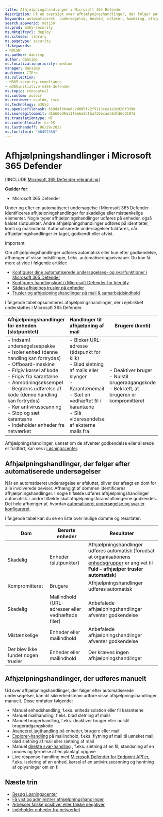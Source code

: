 ```yaml
---
title: Afhjælpningshandlinger i Microsoft 365 Defender
description: Få en oversigt over afhjælpningshandlinger, der følger automatiserede undersøgelser i Microsoft 365 Defender
keywords: automatiseret, undersøgelse, besked, udløser, handling, afhjælpning
search.appverid: met150
ms.prod: m365-security
ms.mktglfcycl: deploy
ms.sitesec: library
ms.pagetype: security
f1.keywords:
- NOCSH
ms.author: dansimp
author: dansimp
ms.localizationpriority: medium
manager: dansimp
audience: ITPro
ms.collection:
- M365-security-compliance
- m365initiative-m365-defender
ms.topic: conceptual
ms.custom: autoir
ms.reviewer: evaldm, isco
ms.technology: m365d
ms.openlocfilehash: 669d4f3b4e8c2d805f72f9113cea1e9e926f3390
ms.sourcegitcommit: d1b60ed9a11f5e6e35fbaf30ecaeb9dfd6dd197d
ms.translationtype: MT
ms.contentlocale: da-DK
ms.lasthandoff: 06/29/2022
ms.locfileid: "66492360"
---
```

# <a name="remediation-actions-in-microsoft-365-defender"></a>Afhjælpningshandlinger i Microsoft 365 Defender

[!INCLUDE [Microsoft 365 Defender rebranding](../includes/microsoft-defender.md)]

**Gælder for:**

- Microsoft 365 Defender

Under og efter en automatiseret undersøgelse i Microsoft 365 Defender identificeres afhjælpningshandlinger for skadelige eller mistænkelige elementer. Nogle typer afhjælpningshandlinger udføres på enheder, også kaldet slutpunkter. Andre afhjælpningshandlinger udføres på identiteter, konti og mailindhold. Automatiserede undersøgelser fuldføres, når afhjælpningshandlinger er taget, godkendt eller afvist.

> [!IMPORTANT]
> Om afhjælpningshandlinger udføres automatisk eller kun efter godkendelse, afhænger af visse indstillinger, f.eks. automatiseringsniveauer. Du kan få mere at vide i følgende artikler:
>
> - [Konfigurer dine automatiserede undersøgelses- og svarfunktioner i Microsoft 365 Defender](m365d-configure-auto-investigation-response.md)
> - [Konfigurer handlingskonti i Microsoft Defender for Identity](/defender-for-identity/manage-action-accounts)
> - [Sådan afhjælpes trusler på enheder](../defender-endpoint/automated-investigations.md)
> - [Trusler og afhjælpningshandlinger på mail & samarbejdsindhold](../office-365-security/air-remediation-actions.md#threats-and-remediation-actions)

I følgende tabel opsummeres afhjælpningshandlinger, der i øjeblikket understøttes i Microsoft 365 Defender.

|Afhjælpningshandlinger for enheden (slutpunktet)  |Handlinger til afhjælpning af mail  |Brugere (konti)  |
|:---------|:---------|----------|
|- Indsaml undersøgelsespakke <br/>- Isoler enhed (denne handling kan fortrydes)<br/>- Offboard-maskine <br/>- Frigiv kørsel af kode <br/>- Frigiv fra karantæne <br/>- Anmodningseksempel <br/>- Begræns udførelse af kode (denne handling kan fortrydes) <br/>- Kør antivirusscanning <br/>- Stop og sæt karantæne <br/>- Indeholder enheder fra netværket     |- Bloker URL-adresse (tidspunkt for klik)<br/>- Blød sletning af mails eller klynger<br/>- Karantænemail<br/>- Sæt en vedhæftet fil i karantæne<br/>- Slå videresendelse af eksterne mails fra          |- Deaktiver bruger<br />- Nulstil brugeradgangskode<br />- Bekræft, at brugeren er kompromitteret          |

Afhjælpningshandlinger, uanset om de afventer godkendelse eller allerede er fuldført, kan ses i [Løsningscenter](m365d-action-center.md).

## <a name="remediation-actions-that-follow-automated-investigations"></a>Afhjælpningshandlinger, der følger efter automatiserede undersøgelser

Når en automatiseret undersøgelse er afsluttet, bliver der afsagt en dom for alle involverede beviser. Afhængigt af dommen identificeres afhjælpningshandlinger. I nogle tilfælde udføres afhjælpningshandlinger automatisk. i andre tilfælde skal afhjælpningsforanstaltningerne godkendes. Det hele afhænger af, hvordan [automatiseret undersøgelse og svar er konfigureret](m365d-configure-auto-investigation-response.md).

I følgende tabel kan du se en liste over mulige domme og resultater:

| Dom    | Berørte enheder    | Resultater|
|------|------|------|
| Skadelig    | Enheder (slutpunkter)    | Afhjælpningshandlinger udføres automatisk (forudsat at organisationens [enhedsgrupper](m365d-configure-auto-investigation-response.md#review-or-change-the-automation-level-for-device-groups) er angivet til **Fuld – afhjælper trusler automatisk**)|
| Kompromitteret | Brugere | Afhjælpningshandlinger udføres automatisk |
| Skadelig    | Mailindhold (URL-adresser eller vedhæftede filer) | Anbefalede afhjælpningshandlinger afventer godkendelse|
| Mistænkelige    | Enheder eller mailindhold | Anbefalede afhjælpningshandlinger afventer godkendelse|
| Der blev ikke fundet nogen trusler    | Enheder eller mailindhold    | Der kræves ingen afhjælpningshandlinger|

## <a name="remediation-actions-that-are-taken-manually"></a>Afhjælpningshandlinger, der udføres manuelt

Ud over afhjælpningshandlinger, der følger efter automatiserede undersøgelser, kan dit sikkerhedsteam udføre visse afhjælpningshandlinger manuelt. Disse omfatter følgende:

- Manuel enhedshandling, f.eks. enhedsisolation eller fil karantæne
- Manuel mailhandling, f.eks. blød sletning af mails
- Manuel brugerhandling, f.eks. deaktiver bruger eller nulstil brugeradgangskode
- [Avanceret jagthandling](../defender-endpoint/advanced-hunting-overview.md) på enheder, brugere eller mail
- [Explorer-handling](../office-365-security/threat-explorer.md) på mailindhold, f.eks. flytning af mail til uønsket mail, blød sletning af mail eller sletning af mail
- Manuel [direkte svar-handling](/windows/security/threat-protection/microsoft-defender-atp/live-response) , f.eks. sletning af en fil, standsning af en proces og fjernelse af en planlagt opgave
- Live response-handling med [Microsoft Defender for Endpoint API'er](../defender-endpoint/management-apis.md#microsoft-defender-for-endpoint-apis), f.eks. isolering af en enhed, kørsel af en antivirusscanning og hentning af oplysninger om en fil

## <a name="next-steps"></a>Næste trin

- [Besøg Løsningscenter](m365d-action-center.md)
- [Få vist og administrer afhjælpningshandlinger](m365d-autoir-actions.md)
- [Adresser falske positiver eller falske negativer](m365d-autoir-report-false-positives-negatives.md)
- [Indeholder enheder fra netværket](../defender-endpoint\respond-machine-alerts.md#contain-devices-from-the-network)
